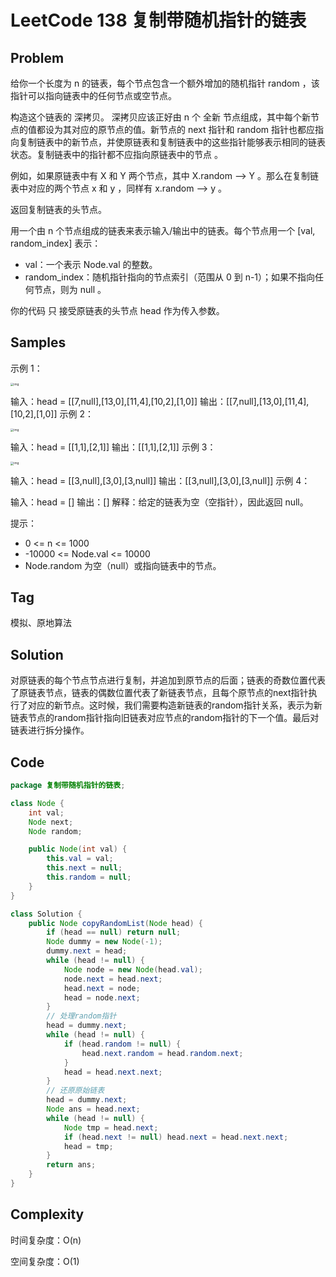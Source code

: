 # LeetCode 138 复制带随机指针的链表

## Problem

给你一个长度为 n 的链表，每个节点包含一个额外增加的随机指针 random ，该指针可以指向链表中的任何节点或空节点。

构造这个链表的 深拷贝。 深拷贝应该正好由 n 个 全新 节点组成，其中每个新节点的值都设为其对应的原节点的值。新节点的 next 指针和 random 指针也都应指向复制链表中的新节点，并使原链表和复制链表中的这些指针能够表示相同的链表状态。复制链表中的指针都不应指向原链表中的节点 。

例如，如果原链表中有 X 和 Y 两个节点，其中 X.random --> Y 。那么在复制链表中对应的两个节点 x 和 y ，同样有 x.random --> y 。

返回复制链表的头节点。

用一个由 n 个节点组成的链表来表示输入/输出中的链表。每个节点用一个 [val, random_index] 表示：

- val：一个表示 Node.val 的整数。
- random_index：随机指针指向的节点索引（范围从 0 到 n-1）；如果不指向任何节点，则为  null 。

你的代码 只 接受原链表的头节点 head 作为传入参数。

## Samples

示例 1：

<img src="https://assets.leetcode-cn.com/aliyun-lc-upload/uploads/2020/01/09/e1.png" alt="img" style="zoom: 33%;" /> 

输入：head = [[7,null],[13,0],[11,4],[10,2],[1,0]]
输出：[[7,null],[13,0],[11,4],[10,2],[1,0]]
示例 2：

<img src="https://assets.leetcode-cn.com/aliyun-lc-upload/uploads/2020/01/09/e2.png" alt="img" style="zoom:33%;" /> 

输入：head = [[1,1],[2,1]]
输出：[[1,1],[2,1]]
示例 3：

<img src="https://assets.leetcode-cn.com/aliyun-lc-upload/uploads/2020/01/09/e3.png" alt="img" style="zoom:33%;" /> 

输入：head = [[3,null],[3,0],[3,null]]
输出：[[3,null],[3,0],[3,null]]
示例 4：

输入：head = []
输出：[]
解释：给定的链表为空（空指针），因此返回 null。


提示：

- 0 <= n <= 1000
- -10000 <= Node.val <= 10000
- Node.random 为空（null）或指向链表中的节点。

## Tag

模拟、原地算法

## Solution

对原链表的每个节点节点进行复制，并追加到原节点的后面；链表的奇数位置代表了原链表节点，链表的偶数位置代表了新链表节点，且每个原节点的next指针执行了对应的新节点。这时候，我们需要构造新链表的random指针关系，表示为新链表节点的random指针指向旧链表对应节点的random指针的下一个值。最后对链表进行拆分操作。

## Code

```java
package 复制带随机指针的链表;

class Node {
    int val;
    Node next;
    Node random;

    public Node(int val) {
        this.val = val;
        this.next = null;
        this.random = null;
    }
}

class Solution {
    public Node copyRandomList(Node head) {
        if (head == null) return null;
        Node dummy = new Node(-1);
        dummy.next = head;
        while (head != null) {
            Node node = new Node(head.val);
            node.next = head.next;
            head.next = node;
            head = node.next;
        }
        // 处理random指针
        head = dummy.next;
        while (head != null) {
            if (head.random != null) {
                head.next.random = head.random.next;
            }
            head = head.next.next;
        }
        // 还原原始链表
        head = dummy.next;
        Node ans = head.next;
        while (head != null) {
            Node tmp = head.next;
            if (head.next != null) head.next = head.next.next;
            head = tmp;
        }
        return ans;
    }
}
```

## Complexity

时间复杂度：O(n)

空间复杂度：O(1)
